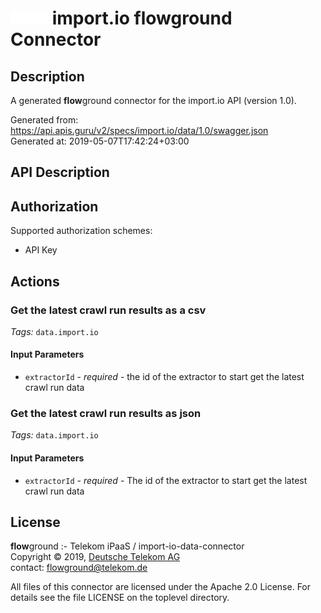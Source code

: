 # ![LOGO](logo.png) import.io **flow**ground Connector

## Description

A generated **flow**ground connector for the import.io API (version 1.0).

Generated from: https://api.apis.guru/v2/specs/import.io/data/1.0/swagger.json<br/>
Generated at: 2019-05-07T17:42:24+03:00

## API Description



## Authorization

Supported authorization schemes:
- API Key
## Actions

### Get the latest crawl run results as a csv

*Tags:* `data.import.io`

#### Input Parameters
* `extractorId` - _required_ - the id of the extractor to start get the latest crawl run data

### Get the latest crawl run results as json

*Tags:* `data.import.io`

#### Input Parameters
* `extractorId` - _required_ - The id of the extractor to start get the latest crawl run data

## License

**flow**ground :- Telekom iPaaS / import-io-data-connector<br/>
Copyright © 2019, [Deutsche Telekom AG](https://www.telekom.de)<br/>
contact: flowground@telekom.de

All files of this connector are licensed under the Apache 2.0 License. For details
see the file LICENSE on the toplevel directory.
